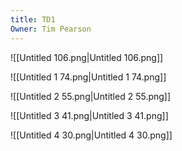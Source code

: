 ```yaml
---
title: TD1
Owner: Tim Pearson
---
```

![[Untitled 106.png|Untitled 106.png]]

![[Untitled 1 74.png|Untitled 1 74.png]]

![[Untitled 2 55.png|Untitled 2 55.png]]

![[Untitled 3 41.png|Untitled 3 41.png]]

![[Untitled 4 30.png|Untitled 4 30.png]]

